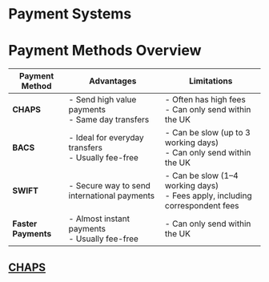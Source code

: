# Payment Systems

# Payment Methods Overview

| Payment Method  | Advantages                                          | Limitations                                        |
|-----------------|-----------------------------------------------------|----------------------------------------------------|
| **CHAPS**        | - Send high value payments<br>- Same day transfers   | - Often has high fees<br>- Can only send within the UK |
| **BACS**         | - Ideal for everyday transfers<br>- Usually fee-free | - Can be slow (up to 3 working days)<br>- Can only send within the UK |
| **SWIFT**        | - Secure way to send international payments         | - Can be slow (1–4 working days)<br>- Fees apply, including correspondent fees |
| **Faster Payments** | - Almost instant payments<br>- Usually fee-free     | - Can only send within the UK                     |



## [CHAPS](https://github.com/eMahtab/payment-systems/tree/main/CHAPS)
